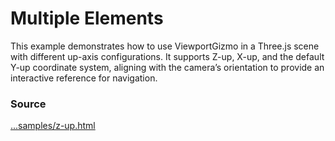 <script setup lang="ts">
const type = new URLSearchParams(window.location.search).get("type") || "sphere";
</script>

# Multiple Elements

<IframeContainer :url="`z-up.html?type=${type}`" />

This example demonstrates how to use ViewportGizmo in a Three.js scene with different up-axis configurations. It supports Z-up, X-up, and the default Y-up coordinate system, aligning with the camera’s orientation to provide an interactive reference for navigation.

### Source

[...samples/z-up.html](https://github.com/Fennec-hub/three-viewport-gizmo/blob/main/docs/public/samples/z-up.html?type="")
